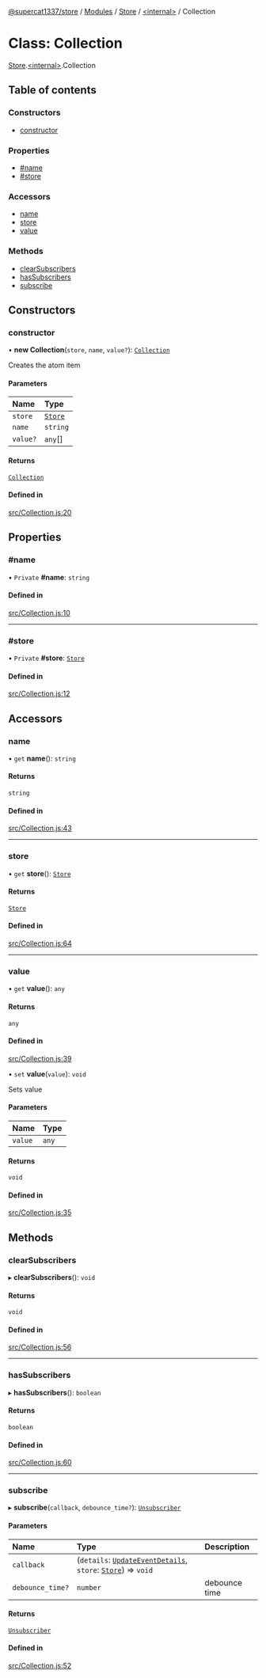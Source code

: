 [@supercat1337/store](../README.md) / [Modules](../modules.md) / [Store](../modules/Store.md) / [\<internal\>](../modules/Store._internal_.md) / Collection

# Class: Collection

[Store](../modules/Store.md).[\<internal\>](../modules/Store._internal_.md).Collection

## Table of contents

### Constructors

- [constructor](Store._internal_.Collection.md#constructor)

### Properties

- [#name](Store._internal_.Collection.md##name)
- [#store](Store._internal_.Collection.md##store)

### Accessors

- [name](Store._internal_.Collection.md#name)
- [store](Store._internal_.Collection.md#store)
- [value](Store._internal_.Collection.md#value)

### Methods

- [clearSubscribers](Store._internal_.Collection.md#clearsubscribers)
- [hasSubscribers](Store._internal_.Collection.md#hassubscribers)
- [subscribe](Store._internal_.Collection.md#subscribe)

## Constructors

### constructor

• **new Collection**(`store`, `name`, `value?`): [`Collection`](Store._internal_.Collection.md)

Creates the atom item

#### Parameters

| Name | Type |
| :------ | :------ |
| `store` | [`Store`](Store.Store.md) |
| `name` | `string` |
| `value?` | `any`[] |

#### Returns

[`Collection`](Store._internal_.Collection.md)

#### Defined in

[src/Collection.js:20](https://github.com/supercat911/store/blob/0de34b67f272a1b0055631ce512221802b5048a9/src/Collection.js#L20)

## Properties

### #name

• `Private` **#name**: `string`

#### Defined in

[src/Collection.js:10](https://github.com/supercat911/store/blob/0de34b67f272a1b0055631ce512221802b5048a9/src/Collection.js#L10)

___

### #store

• `Private` **#store**: [`Store`](Store.Store.md)

#### Defined in

[src/Collection.js:12](https://github.com/supercat911/store/blob/0de34b67f272a1b0055631ce512221802b5048a9/src/Collection.js#L12)

## Accessors

### name

• `get` **name**(): `string`

#### Returns

`string`

#### Defined in

[src/Collection.js:43](https://github.com/supercat911/store/blob/0de34b67f272a1b0055631ce512221802b5048a9/src/Collection.js#L43)

___

### store

• `get` **store**(): [`Store`](Store.Store.md)

#### Returns

[`Store`](Store.Store.md)

#### Defined in

[src/Collection.js:64](https://github.com/supercat911/store/blob/0de34b67f272a1b0055631ce512221802b5048a9/src/Collection.js#L64)

___

### value

• `get` **value**(): `any`

#### Returns

`any`

#### Defined in

[src/Collection.js:39](https://github.com/supercat911/store/blob/0de34b67f272a1b0055631ce512221802b5048a9/src/Collection.js#L39)

• `set` **value**(`value`): `void`

Sets value

#### Parameters

| Name | Type |
| :------ | :------ |
| `value` | `any` |

#### Returns

`void`

#### Defined in

[src/Collection.js:35](https://github.com/supercat911/store/blob/0de34b67f272a1b0055631ce512221802b5048a9/src/Collection.js#L35)

## Methods

### clearSubscribers

▸ **clearSubscribers**(): `void`

#### Returns

`void`

#### Defined in

[src/Collection.js:56](https://github.com/supercat911/store/blob/0de34b67f272a1b0055631ce512221802b5048a9/src/Collection.js#L56)

___

### hasSubscribers

▸ **hasSubscribers**(): `boolean`

#### Returns

`boolean`

#### Defined in

[src/Collection.js:60](https://github.com/supercat911/store/blob/0de34b67f272a1b0055631ce512221802b5048a9/src/Collection.js#L60)

___

### subscribe

▸ **subscribe**(`callback`, `debounce_time?`): [`Unsubscriber`](../modules/Store.md#unsubscriber)

#### Parameters

| Name | Type | Description |
| :------ | :------ | :------ |
| `callback` | (`details`: [`UpdateEventDetails`](Store.UpdateEventDetails.md), `store`: [`Store`](Store.Store.md)) => `void` |  |
| `debounce_time?` | `number` | debounce time |

#### Returns

[`Unsubscriber`](../modules/Store.md#unsubscriber)

#### Defined in

[src/Collection.js:52](https://github.com/supercat911/store/blob/0de34b67f272a1b0055631ce512221802b5048a9/src/Collection.js#L52)

